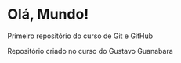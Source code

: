 # Olá, Mundo!
Primeiro repositório do curso de Git e GitHub

Repositório criado no curso do Gustavo Guanabara
